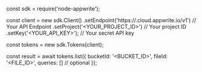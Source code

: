 const sdk = require('node-appwrite');

const client = new sdk.Client()
    .setEndpoint('https://<REGION>.cloud.appwrite.io/v1') // Your API Endpoint
    .setProject('<YOUR_PROJECT_ID>') // Your project ID
    .setKey('<YOUR_API_KEY>'); // Your secret API key

const tokens = new sdk.Tokens(client);

const result = await tokens.list({
    bucketId: '<BUCKET_ID>',
    fileId: '<FILE_ID>',
    queries: [] // optional
});
